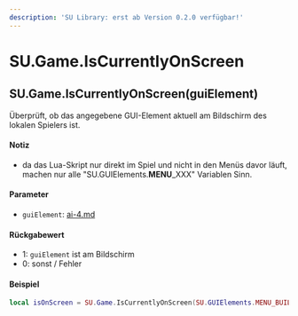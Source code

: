 ```yaml
---
description: 'SU Library: erst ab Version 0.2.0 verfügbar!'
---
```


# SU.Game.IsCurrentlyOnScreen

## SU.Game.IsCurrentlyOnScreen(guiElement)

Überprüft, ob das angegebene GUI-Element aktuell am Bildschirm des lokalen Spielers ist.

#### Notiz

* da das Lua-Skript nur direkt im Spiel und nicht in den Menüs davor läuft, machen nur alle "SU.GUIElements.**MENU**\_XXX" Variablen Sinn.

#### Parameter

* `guiElement`: [ai-4.md](../../su-api-enums/ai-4.md "mention")

#### Rückgabewert

* 1: `guiElement` ist am Bildschirm
* 0: sonst / Fehler

#### Beispiel

```lua
local isOnScreen = SU.Game.IsCurrentlyOnScreen(SU.GUIElements.MENU_BUILDINGS_FOOD)
```
